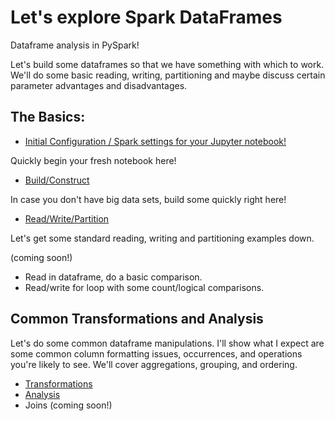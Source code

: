 # Let's explore Spark DataFrames

Dataframe analysis in PySpark!
<!-- [(home)](https://dmerz75.github.io/spark2_dfanalysis)
[(git-home)](https://github.com/dmerz75/spark2_dfanalysis) -->
<!-- [Iridium](https://dmerz75.github.io/iridium_catalyst/) for details. -->
<!-- ## Start Spark | Construct Dataframes | Read/Write -->

Let's build some dataframes so that we have something with which to work.
We'll do some basic reading, writing, partitioning and maybe discuss certain
parameter advantages and disadvantages.

## The Basics:
  - [Initial Configuration / Spark settings for your Jupyter notebook!](pages/construct/Initial_Configuration.md)

  Quickly begin your fresh notebook here!

  - [Build/Construct](./pages/construct/Building_DataFrames1.html)

  In case you don't have big data sets, build some quickly right here!

  - [Read/Write/Partition](./pages/construct/Standard_Configs.html)

  Let's get some standard reading, writing and partitioning examples down.

(coming soon!)

  - Read in dataframe, do a basic comparison.
  - Read/write for loop with some count/logical comparisons.


## Common Transformations and Analysis
Let's do some common dataframe manipulations. I'll show what I expect are some
common column formatting issues, occurrences, and operations you're likely to see.
We'll cover aggregations, grouping, and ordering.
  - [Transformations](pages/common/Transformations.md)
  - [Analysis](pages/common/Analysis.md)
  - Joins (coming soon!)
